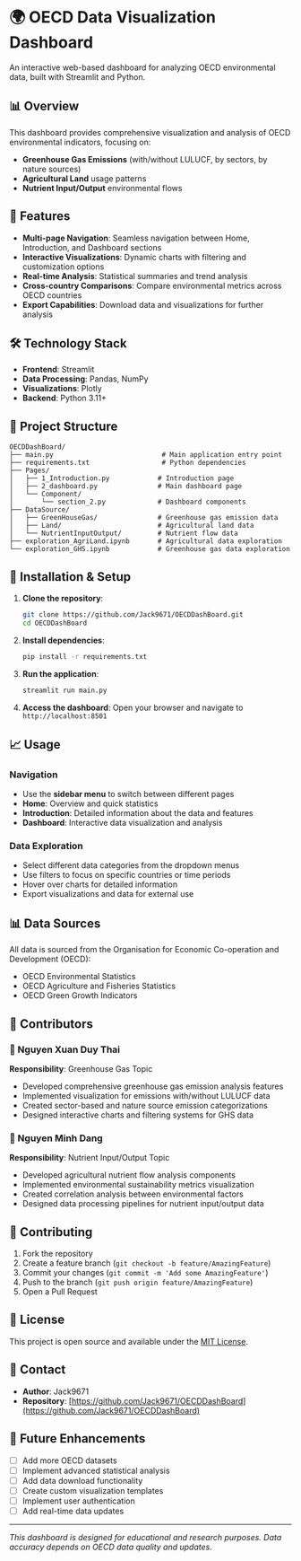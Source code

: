# 🌍 OECD Data Visualization Dashboard

An interactive web-based dashboard for analyzing OECD environmental data, built with Streamlit and Python.

## 📊 Overview

This dashboard provides comprehensive visualization and analysis of OECD environmental indicators, focusing on:
- **Greenhouse Gas Emissions** (with/without LULUCF, by sectors, by nature sources)
- **Agricultural Land** usage patterns
- **Nutrient Input/Output** environmental flows

## 🚀 Features

- **Multi-page Navigation**: Seamless navigation between Home, Introduction, and Dashboard sections
- **Interactive Visualizations**: Dynamic charts with filtering and customization options
- **Real-time Analysis**: Statistical summaries and trend analysis
- **Cross-country Comparisons**: Compare environmental metrics across OECD countries
- **Export Capabilities**: Download data and visualizations for further analysis

## 🛠️ Technology Stack

- **Frontend**: Streamlit
- **Data Processing**: Pandas, NumPy
- **Visualizations**: Plotly
- **Backend**: Python 3.11+

## 📁 Project Structure

```
OECDDashBoard/
├── main.py                           # Main application entry point
├── requirements.txt                  # Python dependencies
├── Pages/
│   ├── 1_Introduction.py            # Introduction page
│   ├── 2_dashboard.py               # Main dashboard page
│   └── Component/
│       └── section_2.py             # Dashboard components
├── DataSource/
│   ├── GreenHouseGas/               # Greenhouse gas emission data
│   ├── Land/                        # Agricultural land data
│   └── NutrientInputOutput/         # Nutrient flow data
├── exploration_AgriLand.ipynb       # Agricultural data exploration
└── exploration_GHS.ipynb            # Greenhouse gas data exploration
```

## 🔧 Installation & Setup

1. **Clone the repository**:
   ```bash
   git clone https://github.com/Jack9671/OECDDashBoard.git
   cd OECDDashBoard
   ```

2. **Install dependencies**:
   ```bash
   pip install -r requirements.txt
   ```

3. **Run the application**:
   ```bash
   streamlit run main.py
   ```

4. **Access the dashboard**:
   Open your browser and navigate to `http://localhost:8501`

## 📈 Usage

### Navigation
- Use the **sidebar menu** to switch between different pages
- **Home**: Overview and quick statistics
- **Introduction**: Detailed information about the data and features
- **Dashboard**: Interactive data visualization and analysis

### Data Exploration
- Select different data categories from the dropdown menus
- Use filters to focus on specific countries or time periods
- Hover over charts for detailed information
- Export visualizations and data for external use

## 📊 Data Sources

All data is sourced from the Organisation for Economic Co-operation and Development (OECD):
- OECD Environmental Statistics
- OECD Agriculture and Fisheries Statistics
- OECD Green Growth Indicators

## 👥 Contributors

### 🌿 Nguyen Xuan Duy Thai
**Responsibility**: Greenhouse Gas Topic
- Developed comprehensive greenhouse gas emission analysis features
- Implemented visualization for emissions with/without LULUCF data
- Created sector-based and nature source emission categorizations
- Designed interactive charts and filtering systems for GHS data

### 🌱 Nguyen Minh Dang  
**Responsibility**: Nutrient Input/Output Topic
- Developed agricultural nutrient flow analysis components
- Implemented environmental sustainability metrics visualization
- Created correlation analysis between environmental factors
- Designed data processing pipelines for nutrient input/output data

## 🤝 Contributing

1. Fork the repository
2. Create a feature branch (`git checkout -b feature/AmazingFeature`)
3. Commit your changes (`git commit -m 'Add some AmazingFeature'`)
4. Push to the branch (`git push origin feature/AmazingFeature`)
5. Open a Pull Request

## 📝 License

This project is open source and available under the [MIT License](LICENSE).

## 📧 Contact

- **Author**: Jack9671
- **Repository**: [https://github.com/Jack9671/OECDDashBoard](https://github.com/Jack9671/OECDDashBoard)

## 🎯 Future Enhancements

- [ ] Add more OECD datasets
- [ ] Implement advanced statistical analysis
- [ ] Add data download functionality
- [ ] Create custom visualization templates
- [ ] Implement user authentication
- [ ] Add real-time data updates

---

*This dashboard is designed for educational and research purposes. Data accuracy depends on OECD data quality and updates.*
